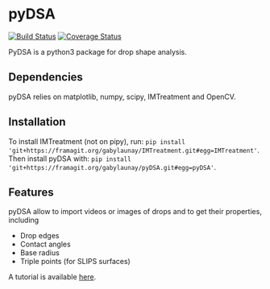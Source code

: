 # pyDSA
[![Build Status](https://travis-ci.org/gabylaunay/pyDSA.svg?branch=master)](https://travis-ci.org/gabylaunay/pyDSA)
[![Coverage Status](https://coveralls.io/repos/github/gabylaunay/pyDSA/badge.svg?branch=master)](https://coveralls.io/github/gabylaunay/pyDSA?branch=master)

PyDSA is a python3 package for drop shape analysis.

## Dependencies

pyDSA relies on matplotlib, numpy, scipy, IMTreatment and OpenCV.

## Installation

To install IMTreatment (not on pipy), run:
``pip install 'git+https://framagit.org/gabylaunay/IMTreatment.git#egg=IMTreatment'``.
Then install pyDSA with:
``pip install 'git+https://framagit.org/gabylaunay/pyDSA.git#egg=pyDSA'``.

## Features

pyDSA allow to import videos or images of drops and to get their properties, including

  - Drop edges
  - Contact angles
  - Base radius
  - Triple points (for SLIPS surfaces)

A tutorial is available [here](https://gabylaunay.github.io/Python-cookbook/).
